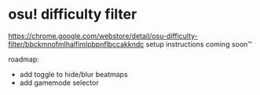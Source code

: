 # osu! difficulty filter
https://chrome.google.com/webstore/detail/osu-difficulty-filter/bbckmnofmlhalfimlpbpnflbccakkndc
setup instructions coming soon™

roadmap:
  - add toggle to hide/blur beatmaps
  - add gamemode selector
